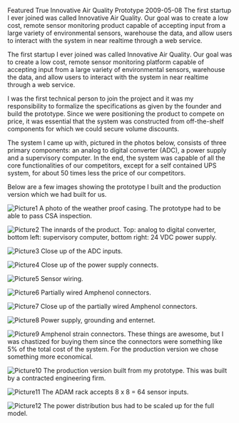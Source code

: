 Featured
True
Innovative Air Quality Prototype
2009-05-08
The first startup I ever joined was called Innovative Air Quality.  Our goal was to create a low cost, remote sensor monitoring product capable of accepting input from a large variety of environmental sensors, warehouse the data, and allow users to interact with the system in near realtime through a web service.

The first startup I ever joined was called Innovative Air Quality.  Our goal was to create a low cost, remote sensor monitoring platform capable of accepting input from a large variety of environmental sensors, warehouse the data, and allow users to interact with the system in near realtime through a web service.

I was the first technical person to join the project and it was my responsibility to formalize the specifications as given by the founder and build the prototype.  Since we were positioning the product to compete on price, it was essential that the system was constructed from off-the-shelf components for which we could secure volume discounts.

The system I came up with, pictured in the photos below, consists of three primary components: an analog to digital converter (ADC), a power supply and a supervisory computer.  In the end, the system was capable of all the core functionalities of our competitors, except for a self contained UPS system, for about 50 times less the price of our competitors.

Below are a few images showing the prototype I built and the production version which we had built for us.

![Picture1](/images/innovative-air-quality/picture1.jpg) A photo of the weather proof casing.  The prototype had to be able to pass CSA inspection.

![Picture2](/images/innovative-air-quality/picture2.jpg) The innards of the product. Top: analog to digital converter, bottom left: supervisory computer, bottom right: 24 VDC power supply.

![Picture3](/images/innovative-air-quality/picture3.jpg) Close up of the ADC inputs.

![Picture4](/images/innovative-air-quality/picture4.jpg) Close up of the power supply connects.

![Picture5](/images/innovative-air-quality/picture5.jpg) Sensor wiring.

![Picture6](/images/innovative-air-quality/picture6.jpg) Partially wired Amphenol connectors.

![Picture7](/images/innovative-air-quality/picture7.jpg) Close up of the partially wired Amphenol connectors.

![Picture8](/images/innovative-air-quality/picture8.jpg) Power supply, grounding and enternet.

![Picture9](/images/innovative-air-quality/picture9.jpg) Amphenol strain connectors.  These things are awesome, but I was chastized for buying them since the connectors were something like 5% of the total cost of the system.  For the production version we chose something more economical.

![Picture10](/images/innovative-air-quality/picture10.jpg) The production version built from my prototype.  This was built by a contracted engineering firm.

![Picture11](/images/innovative-air-quality/picture11.jpg) The ADAM rack accepts 8 x 8 = 64 sensor inputs.

![Picture12](/images/innovative-air-quality/picture12.jpg) The power distribution bus had to be scaled up for the full model.
